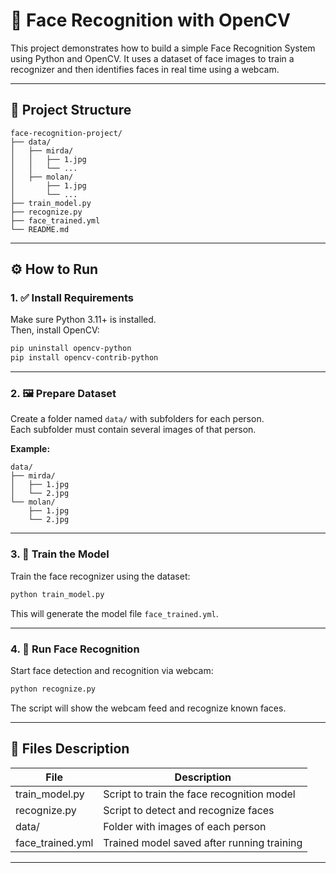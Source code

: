 # 🧠 Face Recognition with OpenCV

This project demonstrates how to build a simple Face Recognition System using Python and OpenCV. It uses a dataset of face images to train a recognizer and then identifies faces in real time using a webcam.

---

## 📁 Project Structure

```
face-recognition-project/
├── data/
│   ├── mirda/
│   │   ├── 1.jpg
│   │   └── ...
│   ├── molan/
│       ├── 1.jpg
│       └── ...
├── train_model.py
├── recognize.py
├── face_trained.yml
└── README.md
```

---

## ⚙️ How to Run

### 1. ✅ Install Requirements

Make sure Python 3.11+ is installed.  
Then, install OpenCV:

```bash
pip uninstall opencv-python
pip install opencv-contrib-python
```

---

### 2. 🖼️ Prepare Dataset

Create a folder named `data/` with subfolders for each person.  
Each subfolder must contain several images of that person.

**Example:**

```
data/
├── mirda/
│   ├── 1.jpg
│   └── 2.jpg
└── molan/
    ├── 1.jpg
    └── 2.jpg
```

---

### 3. 🧠 Train the Model

Train the face recognizer using the dataset:

```bash
python train_model.py
```

This will generate the model file `face_trained.yml`.

---

### 4. 🎥 Run Face Recognition

Start face detection and recognition via webcam:

```bash
python recognize.py
```

The script will show the webcam feed and recognize known faces.

---

## 📂 Files Description

| File              | Description                              |
|-------------------|------------------------------------------|
| train_model.py     | Script to train the face recognition model |
| recognize.py       | Script to detect and recognize faces       |
| data/              | Folder with images of each person         |
| face_trained.yml   | Trained model saved after running training |

---

